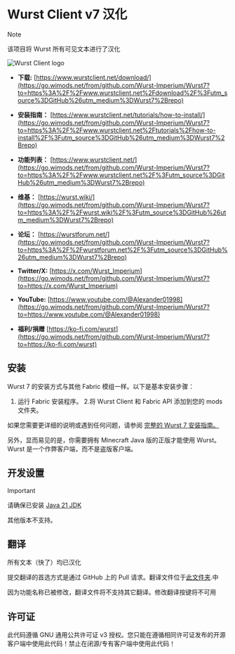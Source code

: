 # Wurst Client v7 汉化

> [!NOTE]
> 该项目将 Wurst 所有可见文本进行了汉化
>
> 

![Wurst Client logo](https://img.wimods.net/github.com/Wurst-Imperium/Wurst7?to=https://wurst.wiki/_media/logo/wurst_758x192.webp)

- **下载:** [https://www.wurstclient.net/download/](https://go.wimods.net/from/github.com/Wurst-Imperium/Wurst7?to=https%3A%2F%2Fwww.wurstclient.net%2Fdownload%2F%3Futm_source%3DGitHub%26utm_medium%3DWurst7%2Brepo)

- **安装指南：** [https://www.wurstclient.net/tutorials/how-to-install/](https://go.wimods.net/from/github.com/Wurst-Imperium/Wurst7?to=https%3A%2F%2Fwww.wurstclient.net%2Ftutorials%2Fhow-to-install%2F%3Futm_source%3DGitHub%26utm_medium%3DWurst7%2Brepo)

- **功能列表：** [https://www.wurstclient.net/](https://go.wimods.net/from/github.com/Wurst-Imperium/Wurst7?to=https%3A%2F%2Fwww.wurstclient.net%2F%3Futm_source%3DGitHub%26utm_medium%3DWurst7%2Brepo)

- **维基：** [https://wurst.wiki/](https://go.wimods.net/from/github.com/Wurst-Imperium/Wurst7?to=https%3A%2F%2Fwurst.wiki%2F%3Futm_source%3DGitHub%26utm_medium%3DWurst7%2Brepo)

- **论坛：** [https://wurstforum.net/](https://go.wimods.net/from/github.com/Wurst-Imperium/Wurst7?to=https%3A%2F%2Fwurstforum.net%2F%3Futm_source%3DGitHub%26utm_medium%3DWurst7%2Brepo)	

- **Twitter/X:** [https://x.com/Wurst_Imperium](https://go.wimods.net/from/github.com/Wurst-Imperium/Wurst7?to=https://x.com/Wurst_Imperium)

- **YouTube:** [https://www.youtube.com/@Alexander01998](https://go.wimods.net/from/github.com/Wurst-Imperium/Wurst7?to=https://www.youtube.com/@Alexander01998)

- **福利/捐赠** [https://ko-fi.com/wurst](https://go.wimods.net/from/github.com/Wurst-Imperium/Wurst7?to=https://ko-fi.com/wurst)

## 安装

Wurst 7 的安装方式与其他 Fabric 模组一样。以下是基本安装步骤：

1. 运行 Fabric 安装程序。
2.将 Wurst Client 和 Fabric API 添加到您的 mods 文件夹。

如果您需要更详细的说明或遇到任何问题，请参阅 [完整的 Wurst 7 安装指南。](https://go.wimods.net/from/github.com/Wurst-Imperium/Wurst7?to=https%3A%2F%2Fwww.wurstclient.net%2Ftutorials%2Fhow-to-install%2F%3Futm_source%3DGitHub%26utm_medium%3DWurst7%2Brepo)

另外，显而易见的是，你需要拥有 Minecraft Java 版的正版才能使用 Wurst。Wurst 是一个作弊客户端，而不是盗版客户端。

## 开发设置

> [!IMPORTANT]
> 请确保已安装 [Java 21 JDK](https://go.wimods.net/from/github.com/Wurst-Imperium/Wurst7?to=https%3A%2F%2Fadoptium.net%2F%3Fvariant%3Dopenjdk21%26jvmVariant%3Dhotspot)
>
> 其他版本不支持。

## 翻译

所有文本（快了）均已汉化

提交翻译的首选方式是通过 GitHub 上的 Pull 请求。翻译文件位于[此文件夹](https://go.wimods.net/from/github.com/Wurst-Imperium/Wurst7?to=https://github.com/Wurst-Imperium/Wurst7/tree/master/src/main/resources/assets/wurst/translations).中

因为功能名称已被修改，翻译文件将不支持其它翻译。修改翻译按键将不可用

## 许可证

此代码遵循 GNU 通用公共许可证 v3 授权。您只能在遵循相同许可证发布的开源客户端中使用此代码！禁止在闭源/专有客户端中使用此代码！
